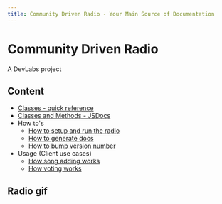 ```yaml
---
title: Community Driven Radio - Your Main Source of Documentation
---
```


# Community Driven Radio

A DevLabs project

## Content

- [Classes - quick reference](classes-quick-reference/)
- [Classes and Methods - JSDocs](jsdocs/)
- How to's
  - [How to setup and run the radio](http://bratanov.github.com/community-driven-radio#how-to-run)
  - [How to generate docs](how-to/documentation.md)
  - [How to bump version number](how-to/versions.md)
- Usage (Client use cases)
  - [How song adding works](usage/adding-songs.md)
  - [How voting works](usage/voting.md)

## Radio gif

<div id="radio-gif"></div>

<script type="text-javascript">
  var radioGifs = [
    'https://media.giphy.com/media/LX3xsKXQgZoGs/giphy.gif',
    'https://media.giphy.com/media/NkkKrHU2wAin6/giphy.gif',
    'https://media.giphy.com/media/l2YWqtgoYCX5i5RBu/giphy.gif',
    'https://media.giphy.com/media/XEeASREtdxeSc/giphy.gif',
    'https://media.giphy.com/media/ER9ew0BbQGCDC/giphy.gif'
  ];
  document.getElementById('radio-gif').innerHtml('<img src="' + radioGifs[Math.random() * radioGifs.length] + '" />');
</script>
